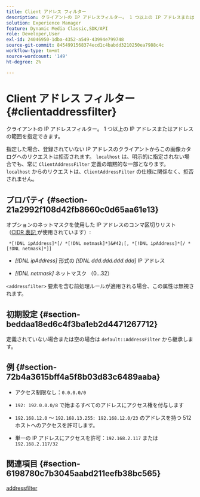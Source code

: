 ```yaml
---
title: Client アドレス フィルター
description: クライアントの IP アドレスフィルター。 1 つ以上の IP アドレスまたはアドレスの範囲を指定できます。
solution: Experience Manager
feature: Dynamic Media Classic,SDK/API
role: Developer,User
exl-id: 24046950-1dba-4352-a549-43994e799748
source-git-commit: 8454991568374ecd1c4babdd3210250ea7988c4c
workflow-type: tm+mt
source-wordcount: '149'
ht-degree: 2%

---
```


# Client アドレス フィルター{#clientaddressfilter}

クライアントの IP アドレスフィルター。 1 つ以上の IP アドレスまたはアドレスの範囲を指定できます。

指定した場合、登録されていない IP アドレスのクライアントからこの画像カタログへのリクエストは拒否されます。 `localhost` は、明示的に指定されない場合でも、常に `ClientAddressFilter` 定義の暗黙的な一部となります。 `localhost` からのリクエストは、`ClientAddressFilter` の仕様に関係なく、拒否されません。

## プロパティ {#section-21a2992f108d42fb8660c0d65aa61e13}

オプションのネットマスクを使用した IP アドレスのコンマ区切りリスト （[CIDR 表記 ](https://en.wikipedia.org/wiki/Classless_Inter-Domain_Routing#CIDR_notation) が使用されています）:

` *[!DNL ipAddress]*[/ *[!DNL netmask]*]&#42;[, *[!DNL ipAddress]*[/ *[!DNL netmask]*]]`

* *[!DNL ipAddress]* 形式の *[!DNL ddd.ddd.ddd.ddd]* IP アドレス

* *[!DNL netmask]* ネットマスク （0...32）

`<addressfilter>` 要素を含む前処理ルールが適用される場合、この属性は無視されます。

## 初期設定 {#section-beddaa18ed6c4f3ba1eb2d4471267712}

定義されていない場合または空の場合は `default::AddressFilter` から継承します。

## 例 {#section-72b4a3615bff4a5f8b03d83c6489aaba}

* アクセス制限なし：`0.0.0.0/0`
* `192: 192.0.0.0/8` で始まるすべてのアドレスにアクセス権を付与します
* `192.168.12.0` ～ `192.168.13.255: 192.168.12.0/23` のアドレスを持つ 512 ホストへのアクセスを許可します。

* 単一の IP アドレスにアクセスを許可：`192.168.2.117` または `192.168.2.117/32`

## 関連項目 {#section-6198780c7b3045aabd211eefb38bc565}

[addressfilter](../../../../../ir-api/material-cat/image-rendering-api-ref/c-ir-material-catalog/c-ir-attributes-reference/r-ir-clientaddressfilter.md#reference-52a541cec0b0424faf263d1fb4946b5f)
